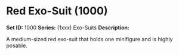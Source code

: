 # Red Exo-Suit (1000)

**Set ID:** 1000
**Series:** (1xxx) Exo-Suits
**Description:**

A medium-sized red exo-suit that holds one minifigure and is highly posable.